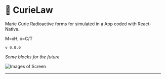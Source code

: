 # 🧪 CurieLaw
Marie Curie Radioactive forms for simulated in a App coded with React-Native.

M=xH, x=C/T

`v 0.0.0`

*Some blocks for the future*

![Images of Screen](/assets/image/screen-v1.png)


------
